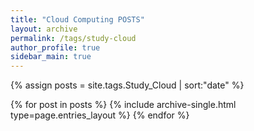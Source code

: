 ```yaml
---
title: "Cloud Computing POSTS"
layout: archive
permalink: /tags/study-cloud
author_profile: true
sidebar_main: true
---
```


{% assign posts = site.tags.Study_Cloud | sort:"date" %}

{% for post in posts %}
  {% include archive-single.html type=page.entries_layout %}
{% endfor %}

